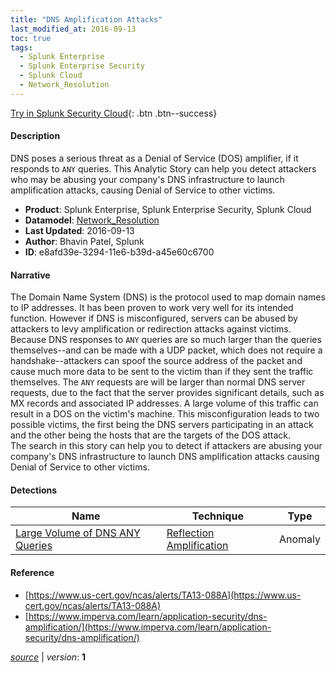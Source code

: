 ```yaml
---
title: "DNS Amplification Attacks"
last_modified_at: 2016-09-13
toc: true
tags:
  - Splunk Enterprise
  - Splunk Enterprise Security
  - Splunk Cloud
  - Network_Resolution
---
```


[Try in Splunk Security Cloud](https://www.splunk.com/en_us/cyber-security.html){: .btn .btn--success}

#### Description

DNS poses a serious threat as a Denial of Service (DOS) amplifier, if it responds to `ANY` queries. This Analytic Story can help you detect attackers who may be abusing your company's DNS infrastructure to launch amplification attacks, causing Denial of Service to other victims.

- **Product**: Splunk Enterprise, Splunk Enterprise Security, Splunk Cloud
- **Datamodel**: [Network_Resolution](https://docs.splunk.com/Documentation/CIM/latest/User/NetworkResolution)
- **Last Updated**: 2016-09-13
- **Author**: Bhavin Patel, Splunk
- **ID**: e8afd39e-3294-11e6-b39d-a45e60c6700

#### Narrative

The Domain Name System (DNS) is the protocol used to map domain names to IP addresses. It has been proven to work very well for its intended function. However if DNS is misconfigured, servers can be abused by attackers to levy amplification or redirection attacks against victims. Because DNS responses to `ANY` queries are so much larger than the queries themselves--and can be made with a UDP packet, which does not require a handshake--attackers can spoof the source address of the packet and cause much more data to be sent to the victim than if they sent the traffic themselves. The `ANY` requests are will be larger than normal DNS server requests, due to the fact that the server provides significant details, such as MX records and associated IP addresses. A large volume of this traffic can result in a DOS on the victim's machine. This misconfiguration leads to two possible victims, the first being the DNS servers participating in an attack and the other being the hosts that are the targets of the DOS attack.\
The search in this story can help you to detect if attackers are abusing your company's DNS infrastructure to launch DNS amplification attacks causing Denial of Service to other victims.

#### Detections

| Name        | Technique   | Type         |
| ----------- | ----------- |--------------|
| [Large Volume of DNS ANY Queries](/network/large_volume_of_dns_any_queries/) | [Reflection Amplification](/tags/#reflection-amplification) | Anomaly |

#### Reference

* [https://www.us-cert.gov/ncas/alerts/TA13-088A](https://www.us-cert.gov/ncas/alerts/TA13-088A)
* [https://www.imperva.com/learn/application-security/dns-amplification/](https://www.imperva.com/learn/application-security/dns-amplification/)



[*source*](https://github.com/splunk/security_content/tree/develop/stories/dns_amplification_attacks.yml) \| *version*: **1**